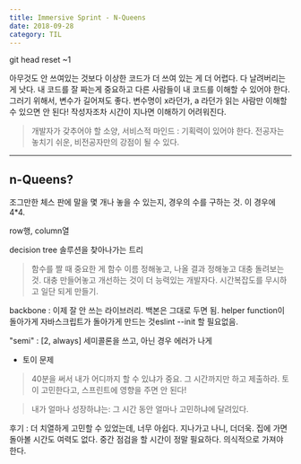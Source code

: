 ```yaml
---
title: Immersive Sprint - N-Queens
date: 2018-09-28
category: TIL
---
```


git head reset ~1

아무것도 안 쓰여있는 것보다 이상한 코드가 더 쓰여 있는 게 더 어렵다. 다 날려버리는 게 낫다. 내 코드를 잘 짜는게 중요하고 다른 사람들이 내 코드를 이해할 수 있어야 한다. 그러기 위해서, 변수가 길어져도 좋다. 변수명이 x라던가, a 라던가 읽는 사람만 이해할 수 있으면 안 된다! 작성자조차 시간이 지나면 이해하기 어려워진다.

> 개발자가 갖추어야 할 소양, 서비스적 마인드 : 기획력이 있어야 한다. 전공자는 놓치기 쉬운, 비전공자만의 강점이 될 수 있다.

---

## n-Queens?

조그만한 체스 판에 말을 몇 개나 놓을 수 있는지, 경우의 수를 구하는 것. 이 경우에 4\*4.

row행, column열

decision tree 솔루션을 찾아나가는 트리

> 함수를 짤 때 중요한 게 함수 이름 정해놓고, 나올 결과 정해놓고 대충 돌려보는 것. 대충 만들어놓고 개선하는 것이 더 능력있는 개발자다. 시간복잡도를 무시하고 일단 되게 만들기.

backbone : 이제 잘 안 쓰는 라이브러리. 백본은 그대로 두면 됨. helper function이 돌아가게 자바스크립트가 돌아가게 만드는 것eslint --init 할 필요없음.

"semi" : [2, always] 세미콜론을 쓰고, 아닌 경우 에러가 나게

- 토이 문제

> 40분을 써서 내가 어디까지 할 수 있냐가 중요. 그 시간까지만 하고 제출하라. 토이 고민한다고, 스프린트에 영향을 주면 안 된다!

> 내가 얼마나 성장하냐는: 그 시간 동안 얼마나 고민하냐에 달려있다.

후기 : 더 치열하게 고민할 수 있었는데, 너무 아쉽다. 지나가고 나니, 더더욱. 집에 가면 돌아볼 시간도 여력도 없다. 중간 점검을 할 시간이 정말 필요하다. 의식적으로 가져야 한다.
